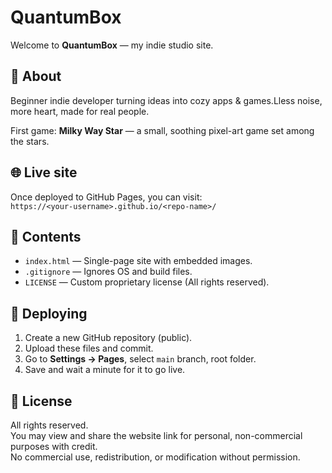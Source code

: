 # QuantumBox

Welcome to **QuantumBox** — my indie studio site.

## 🎯 About
Beginner indie developer turning ideas into cozy apps & games.Lless noise, more heart, made for real people.

First game: **Milky Way Star** — a small, soothing pixel-art game set among the stars.

## 🌐 Live site
Once deployed to GitHub Pages, you can visit:  
`https://<your-username>.github.io/<repo-name>/`

## 📂 Contents
- `index.html` — Single-page site with embedded images.
- `.gitignore` — Ignores OS and build files.
- `LICENSE` — Custom proprietary license (All rights reserved).

## 🚀 Deploying
1. Create a new GitHub repository (public).
2. Upload these files and commit.
3. Go to **Settings → Pages**, select `main` branch, root folder.
4. Save and wait a minute for it to go live.

## 📝 License
All rights reserved.  
You may view and share the website link for personal, non-commercial purposes with credit.  
No commercial use, redistribution, or modification without permission.
